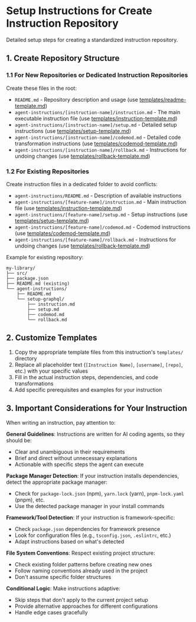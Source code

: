 # Setup Instructions for Create Instruction Repository

Detailed setup steps for creating a standardized instruction repository.

## 1. Create Repository Structure

### 1.1 For New Repositories or Dedicated Instruction Repositories

Create these files in the root:

- `README.md` - Repository description and usage (use [templates/readme-template.md](./templates/readme-template.md))
- `agent-instructions/[instruction-name]/instruction.md` - The main executable instruction file (use [templates/instruction-template.md](./templates/instruction-template.md))
- `agent-instructions/[instruction-name]/setup.md` - Detailed setup instructions (use [templates/setup-template.md](./templates/setup-template.md))
- `agent-instructions/[instruction-name]/codemod.md` - Detailed code transformation instructions (use [templates/codemod-template.md](./templates/codemod-template.md))
- `agent-instructions/[instruction-name]/rollback.md` - Instructions for undoing changes (use [templates/rollback-template.md](./templates/rollback-template.md))

### 1.2 For Existing Repositories

Create instruction files in a dedicated folder to avoid conflicts:

- `agent-instructions/README.md` - Description of available instructions
- `agent-instructions/[feature-name]/instruction.md` - Main instruction file (use [templates/instruction-template.md](./templates/instruction-template.md))
- `agent-instructions/[feature-name]/setup.md` - Setup instructions (use [templates/setup-template.md](./templates/setup-template.md))
- `agent-instructions/[feature-name]/codemod.md` - Codemod instructions (use [templates/codemod-template.md](./templates/codemod-template.md))
- `agent-instructions/[feature-name]/rollback.md` - Instructions for undoing changes (use [templates/rollback-template.md](./templates/rollback-template.md))

Example for existing repository:
```
my-library/
├── src/
├── package.json
├── README.md (existing)
└── agent-instructions/
    ├── README.md
    └── setup-graphql/
        ├── instruction.md
        ├── setup.md
        ├── codemod.md
        └── rollback.md
```

## 2. Customize Templates

1. Copy the appropriate template files from this instruction's `templates/` directory
2. Replace all placeholder text (`[Instruction Name]`, `[username]`, `[repo]`, etc.) with your specific values
3. Fill in the actual instruction steps, dependencies, and code transformations
4. Add specific prerequisites and examples for your instruction

## 3. Important Considerations for Your Instruction

When writing an instruction, pay attention to:

**General Guidelines**: Instructions are written for AI coding agents, so they should be:
- Clear and unambiguous in their requirements
- Brief and direct without unnecessary explanations
- Actionable with specific steps the agent can execute

**Package Manager Detection**: If your instruction installs dependencies, detect the appropriate package manager:
- Check for `package-lock.json` (npm), `yarn.lock` (yarn), `pnpm-lock.yaml` (pnpm), etc.
- Use the detected package manager in your install commands

**Framework/Tool Detection**: If your instruction is framework-specific:
- Check `package.json` dependencies for framework presence
- Look for configuration files (e.g., `tsconfig.json`, `.eslintrc`, etc.)
- Adapt instructions based on what's detected

**File System Conventions**: Respect existing project structure:
- Check existing folder patterns before creating new ones
- Follow naming conventions already used in the project
- Don't assume specific folder structures

**Conditional Logic**: Make instructions adaptive:
- Skip steps that don't apply to the current project setup
- Provide alternative approaches for different configurations
- Handle edge cases gracefully